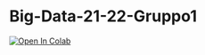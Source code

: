 # Big-Data-21-22-Gruppo1

<a href="https://colab.research.google.com/drive/1AiJCbI5YPuLwpuksZ5tyOAFmY2lQqu0D#scrollTo=JmmXi7EuAnRb">
  <img src="https://colab.research.google.com/assets/colab-badge.svg" alt="Open In Colab"/>
</a>